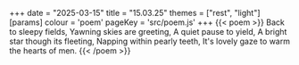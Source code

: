 +++
date = "2025-03-15"
title = "15.03.25"
themes = ["rest", "light"]
[params]
  colour = 'poem'
  pageKey = 'src/poem.js'
+++
{{< poem >}}
Back to sleepy fields,
Yawning skies are greeting,
A quiet pause to yield,
A bright star though its fleeting,
Napping within pearly teeth,
It's lovely gaze to warm the hearts of men.
{{< /poem >}}